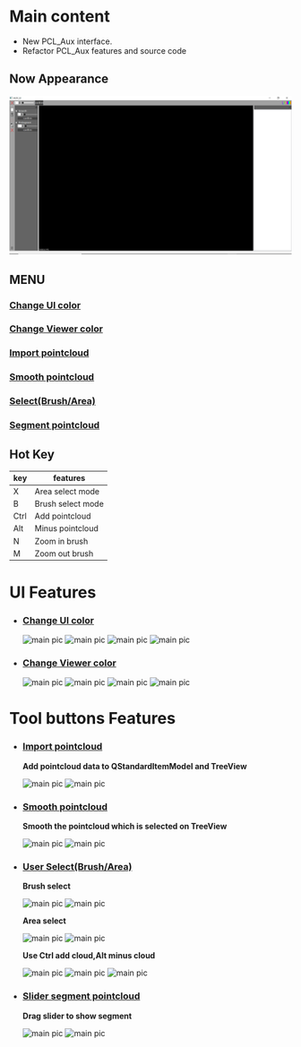 # Main content
   * New PCL_Aux interface.  
   * Refactor PCL_Aux features and source code

## Now Appearance
  ![main pic](./asset/nowApprance.png) 

## MENU
### [Change UI color](#change-ui-color-1)
### [Change Viewer color](#change-viewer-color-1)
### [Import pointcloud](#import-pointcloud-1)
### [Smooth pointcloud](#smooth-pointcloud-1)
### [Select(Brush/Area)](#user-selectbrusharea)
### [Segment pointcloud](#slider-segment-pointcloud)

 ## Hot Key
|key|features
|-----|----
|X|Area select mode
|B|Brush select mode
|Ctrl|Add pointcloud|
|Alt|Minus pointcloud|
|N|Zoom in brush|
|M|Zoom out brush|

# UI Features
* ### [Change UI color](#menu)
  ![main pic](https://github.com/komexeu/PCL_Aux_NewUI/tree/master/asset/UI_ColorChange_0.png)
  ![main pic](https://github.com/komexeu/PCL_Aux_NewUI/tree/master/asset/UI_ColorChange_1.png)
  ![main pic](https://github.com/komexeu/PCL_Aux_NewUI/tree/master/asset/UI_ColorChange_2.png)
  ![main pic](https://github.com/komexeu/PCL_Aux_NewUI/tree/master/asset/UI_ColorChange_3.png)

* ### [Change Viewer color](#menu)
  ![main pic](https://github.com/komexeu/PCL_Aux_NewUI/tree/master/asset/Viewer_ColorChange_0.png)
  ![main pic](https://github.com/komexeu/PCL_Aux_NewUI/tree/master/asset/Viewer_ColorChange_1.png)
  ![main pic](https://github.com/komexeu/PCL_Aux_NewUI/tree/master/asset/Viewer_ColorChange_2.png)
  ![main pic](https://github.com/komexeu/PCL_Aux_NewUI/tree/master/asset/Viewer_ColorChange_3.png)

# Tool buttons Features
* ### [Import pointcloud](#menu)
  __Add pointcloud data to QStandardItemModel and TreeView__
   
  ![main pic](https://github.com/komexeu/PCL_Aux_NewUI/tree/master/asset/AddPointCloud.png)
  ![main pic](https://github.com/komexeu/PCL_Aux_NewUI/tree/master/asset/AddPointCloud_result.png)
  
* ### [Smooth pointcloud](#menu)
  __Smooth the pointcloud which is selected on TreeView__
  
  ![main pic](https://github.com/komexeu/PCL_Aux_NewUI/tree/master/asset/Smooth.png)
  ![main pic](https://github.com/komexeu/PCL_Aux_NewUI/tree/master/asset/Smooth_result.png) 
 
* ### [User Select(Brush/Area)](#menu)
  __Brush select__
  
  ![main pic](https://github.com/komexeu/PCL_Aux_NewUI/tree/master/asset/Brush_select0.png)
  ![main pic](https://github.com/komexeu/PCL_Aux_NewUI/tree/master/asset/Brush_select1.png)
  
  __Area select__
  
  ![main pic](https://github.com/komexeu/PCL_Aux_NewUI/tree/master/asset/AreaSelect_0.png)
  ![main pic](https://github.com/komexeu/PCL_Aux_NewUI/tree/master/asset/AreaSelect_1.png)
  
  __Use Ctrl add cloud,Alt minus cloud__
  
  ![main pic](https://github.com/komexeu/PCL_Aux_NewUI/tree/master/asset/Brush_select2.png)
  ![main pic](https://github.com/komexeu/PCL_Aux_NewUI/tree/master/asset/Brush_select2_seg.png)
  ![main pic](https://github.com/komexeu/PCL_Aux_NewUI/tree/master/asset/AreaSelect_2.png)
  
* ### [Slider segment pointcloud](#menu)
  __Drag slider to show segment__
  
  ![main pic](https://github.com/komexeu/PCL_Aux_NewUI/tree/master/asset/euclidean_region.png)
  ![main pic](https://github.com/komexeu/PCL_Aux_NewUI/tree/master/asset/slider_preseg.png)
